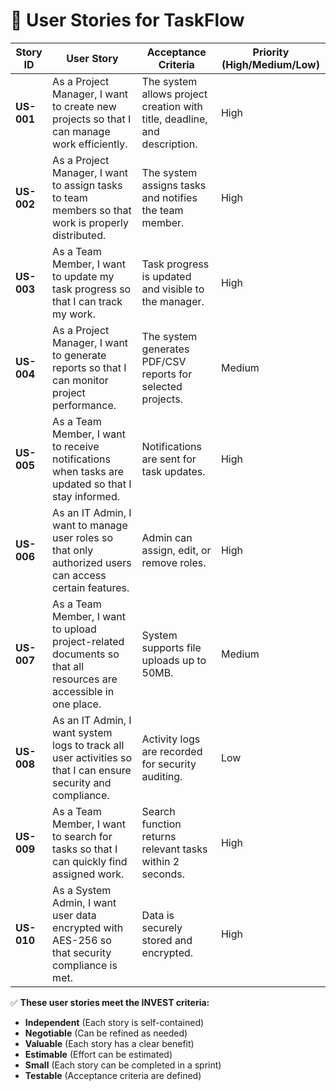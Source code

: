 # 📌 User Stories for TaskFlow

| **Story ID** | **User Story** | **Acceptance Criteria** | **Priority (High/Medium/Low)** |
|-------------|---------------|-------------------------|--------------------------------|
| **US-001** | As a Project Manager, I want to create new projects so that I can manage work efficiently. | The system allows project creation with title, deadline, and description. | High |
| **US-002** | As a Project Manager, I want to assign tasks to team members so that work is properly distributed. | The system assigns tasks and notifies the team member. | High |
| **US-003** | As a Team Member, I want to update my task progress so that I can track my work. | Task progress is updated and visible to the manager. | High |
| **US-004** | As a Project Manager, I want to generate reports so that I can monitor project performance. | The system generates PDF/CSV reports for selected projects. | Medium |
| **US-005** | As a Team Member, I want to receive notifications when tasks are updated so that I stay informed. | Notifications are sent for task updates. | High |
| **US-006** | As an IT Admin, I want to manage user roles so that only authorized users can access certain features. | Admin can assign, edit, or remove roles. | High |
| **US-007** | As a Team Member, I want to upload project-related documents so that all resources are accessible in one place. | System supports file uploads up to 50MB. | Medium |
| **US-008** | As an IT Admin, I want system logs to track all user activities so that I can ensure security and compliance. | Activity logs are recorded for security auditing. | Low |
| **US-009** | As a Team Member, I want to search for tasks so that I can quickly find assigned work. | Search function returns relevant tasks within 2 seconds. | High |
| **US-010** | As a System Admin, I want user data encrypted with AES-256 so that security compliance is met. | Data is securely stored and encrypted. | High |

✅ **These user stories meet the INVEST criteria:**  
- **Independent** (Each story is self-contained)  
- **Negotiable** (Can be refined as needed)  
- **Valuable** (Each story has a clear benefit)  
- **Estimable** (Effort can be estimated)  
- **Small** (Each story can be completed in a sprint)  
- **Testable** (Acceptance criteria are defined)  
